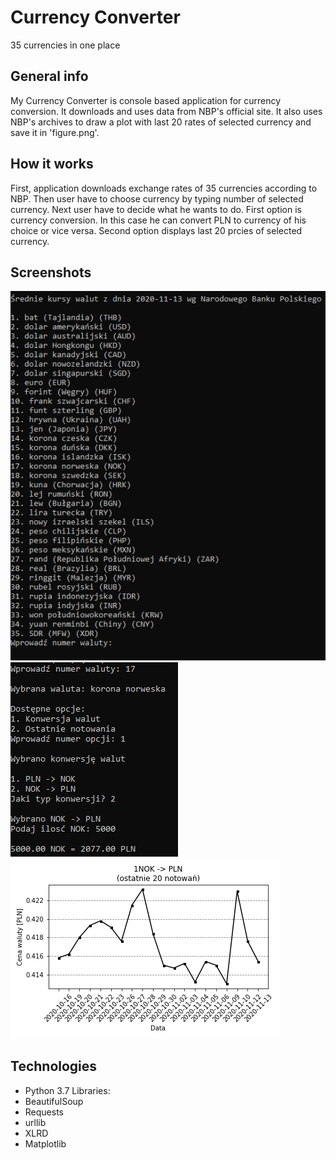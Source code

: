 # Currency Converter
35 currencies in one place

## General info
My Currency Converter is console based application for currency conversion. It downloads and uses data from NBP's official site.
It also uses NBP's archives to draw a plot with last 20 rates of selected currency and save it in 'figure.png'.

## How it works
First, application downloads exchange rates of 35 currencies according to NBP. Then user have to choose currency by typing number of selected currency.
Next user have to decide what he wants to do. First option is currency conversion. In this case he can convert PLN to currency of his choice or vice versa.
Second option displays last 20 prcies of selected currency.  

## Screenshots
![Example screenshot](./img/screenshot1.png)
![Example screenshot](./img/screenshot2.png)
![Example screenshot](./img/screenshot3.png)

## Technologies
* Python 3.7
Libraries:
* BeautifulSoup
* Requests
* urllib
* XLRD
* Matplotlib